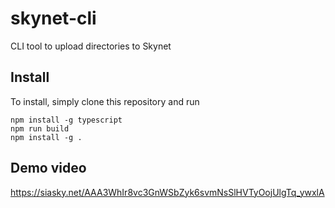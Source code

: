 # skynet-cli
CLI tool to upload directories to Skynet

## Install
To install, simply clone this repository and run
```
npm install -g typescript
npm run build
npm install -g .
```

## Demo video
https://siasky.net/AAA3WhIr8vc3GnWSbZyk6svmNsSlHVTyOojUlgTq_ywxlA